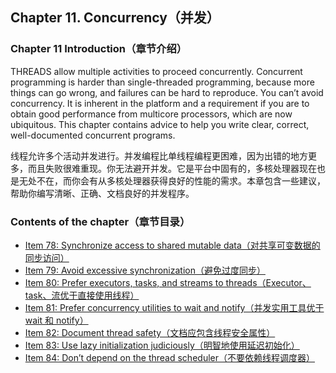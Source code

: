 ## Chapter 11. Concurrency（并发）

### Chapter 11 Introduction（章节介绍）

THREADS allow multiple activities to proceed concurrently. Concurrent programming is harder than single-threaded programming, because more things can go wrong, and failures can be hard to reproduce. You can’t avoid concurrency. It is inherent in the platform and a requirement if you are to obtain good performance from multicore processors, which are now ubiquitous. This chapter contains advice to help you write clear, correct, well-documented concurrent programs.

线程允许多个活动并发进行。并发编程比单线程编程更困难，因为出错的地方更多，而且失败很难重现。你无法避开并发。它是平台中固有的，多核处理器现在也是无处不在，而你会有从多核处理器获得良好的性能的需求。本章包含一些建议，帮助你编写清晰、正确、文档良好的并发程序。

### Contents of the chapter（章节目录）
- [Item 78: Synchronize access to shared mutable data（对共享可变数据的同步访问）](https://github.com/clxering/Effective-Java-3rd-edition-Chinese-English-bilingual/blob/master/Chapter-11/Chapter-11-Item-78-Synchronize-access-to-shared-mutable-data.md)
- [Item 79: Avoid excessive synchronization（避免过度同步）](https://github.com/clxering/Effective-Java-3rd-edition-Chinese-English-bilingual/blob/master/Chapter-11/Chapter-11-Item-79-Avoid-excessive-synchronization.md)
- [Item 80: Prefer executors, tasks, and streams to threads（Executor、task、流优于直接使用线程）](https://github.com/clxering/Effective-Java-3rd-edition-Chinese-English-bilingual/blob/master/Chapter-11/Chapter-11-Item-80-Prefer-executors,-tasks,-and-streams-to-threads.md)
- [Item 81: Prefer concurrency utilities to wait and notify（并发实用工具优于 wait 和 notify）](https://github.com/clxering/Effective-Java-3rd-edition-Chinese-English-bilingual/blob/master/Chapter-11/Chapter-11-Item-81-Prefer-concurrency-utilities-to-wait-and-notify.md)
- [Item 82: Document thread safety（文档应包含线程安全属性）](https://github.com/clxering/Effective-Java-3rd-edition-Chinese-English-bilingual/blob/master/Chapter-11/Chapter-11-Item-82-Document-thread-safety.md)
- [Item 83: Use lazy initialization judiciously（明智地使用延迟初始化）](https://github.com/clxering/Effective-Java-3rd-edition-Chinese-English-bilingual/blob/master/Chapter-11/Chapter-11-Item-83-Use-lazy-initialization-judiciously.md)
- [Item 84: Don’t depend on the thread scheduler（不要依赖线程调度器）](https://github.com/clxering/Effective-Java-3rd-edition-Chinese-English-bilingual/blob/master/Chapter-11/Chapter-11-Item-84-Don’t-depend-on-the-thread-scheduler.md)
